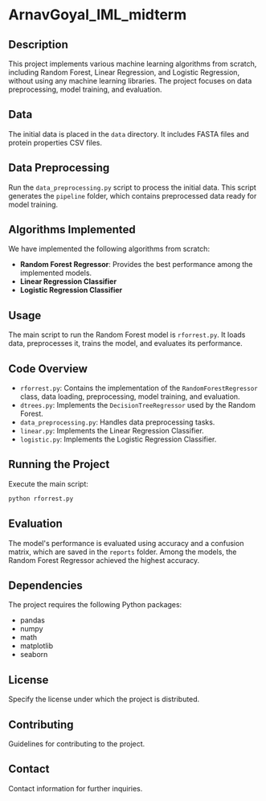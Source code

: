 # ArnavGoyal_IML_midterm

## Description
This project implements various machine learning algorithms from scratch, including Random Forest, Linear Regression, and Logistic Regression, without using any machine learning libraries. The project focuses on data preprocessing, model training, and evaluation.

## Data
The initial data is placed in the `data` directory. It includes FASTA files and protein properties CSV files.

## Data Preprocessing
Run the `data_preprocessing.py` script to process the initial data. This script generates the `pipeline` folder, which contains preprocessed data ready for model training.

## Algorithms Implemented
We have implemented the following algorithms from scratch:
- **Random Forest Regressor**: Provides the best performance among the implemented models.
- **Linear Regression Classifier**
- **Logistic Regression Classifier**

## Usage
The main script to run the Random Forest model is `rforrest.py`. It loads data, preprocesses it, trains the model, and evaluates its performance.

## Code Overview
- `rforrest.py`: Contains the implementation of the `RandomForestRegressor` class, data loading, preprocessing, model training, and evaluation.
- `dtrees.py`: Implements the `DecisionTreeRegressor` used by the Random Forest.
- `data_preprocessing.py`: Handles data preprocessing tasks.
- `linear.py`: Implements the Linear Regression Classifier.
- `logistic.py`: Implements the Logistic Regression Classifier.

## Running the Project
Execute the main script:
```bash
python rforrest.py
```

## Evaluation
The model's performance is evaluated using accuracy and a confusion matrix, which are saved in the `reports` folder. Among the models, the Random Forest Regressor achieved the highest accuracy.

## Dependencies
The project requires the following Python packages:
- pandas
- numpy
- math
- matplotlib
- seaborn

## License
Specify the license under which the project is distributed.

## Contributing
Guidelines for contributing to the project.

## Contact
Contact information for further inquiries.
